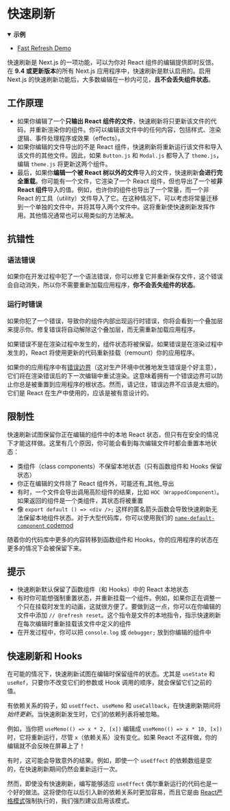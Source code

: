 # 快速刷新

<details open>
  <summary><b>示例</b></summary>
  <ul>
	<li><a href="https://github.com/vercel/next.js/tree/canary/examples/fast-refresh-demo">Fast Refresh Demo</a></li>
  </ul>
</details>

快速刷新是 Next.js 的一项功能，可以为你对 React 组件的编辑提供即时反馈。在 **9.4 或更新版本**的所有 Next.js 应用程序中，快速刷新是默认启用的。启用 Next.js 的快速刷新功能后，大多数编辑在一秒内可见，**且不会丢失组件状态**。

## 工作原理

- 如果你编辑了一个**只输出 React 组件的文件**，快速刷新将只更新该文件的代码，并重新渲染你的组件。你可以编辑该文件中的任何内容，包括样式、渲染逻辑、事件处理程序或效果（effects）。
- 如果你编辑的文件导出的不是 React 组件，快速刷新将重新运行该文件和导入该文件的其他文件。因此，如果 `Button.js` 和 `Modal.js` 都导入了 `theme.js`，编辑 `theme.js` 将更新这两个组件。
- 最后，如果你**编辑一个被 React 树以外的文件**导入的文件，快速刷新**会进行完全重载**。你可能有一个文件，它渲染了一个 React 组件，但也导出了一个被**非 React 组件**导入的值。例如，也许你的组件也导出了一个常量，而一个非 React 的工具（utility）文件导入了它。在这种情况下，可以考虑将常量迁移到一个单独的文件中，并将其导入两个文件中。这将重新使快速刷新发挥作用。其他情况通常也可以用类似的方法解决。

## 抗错性

### 语法错误

如果你在开发过程中犯了一个语法错误，你可以修复它并重新保存文件，这个错误会自动消失，所以你不需要重新加载应用程序，**你不会丢失组件的状态**。

### 运行时错误

如果你犯了一个错误，导致你的组件内部出现运行时错误，你将会看到一个叠加层来提示你。修复错误将自动解除这个叠加层，而无需重新加载应用程序。

如果错误不是在渲染过程中发生的，组件状态将被保留。如果错误是在渲染过程中发生的，React 将使用更新的代码重新挂载（remount）你的应用程序。

如果你的应用程序中有[错误边界](https://zh-hans.reactjs.org/docs/error-boundaries.html)（这对生产环境中优雅地发生错误是个好主意），它们将在渲染错误后的下一次编辑中重试渲染。这意味着拥有一个错误边界可以防止你总是被重置到应用程序的根状态。然而，请记住，错误边界不应该是太细的。它们是 React 在生产中使用的，应该是被有意设计的。

## 限制性

快速刷新试图保留你正在编辑的组件中的本地 React 状态，但只有在安全的情况下才能这样做。这里有几个原因，你可能会看到每次编辑文件时都会重置本地状态：

- 类组件（class components）不保留本地状态（只有函数组件和 Hooks 保留状态）
- 你正在编辑的文件除了 React 组件外，可能还有_其他_导出
- 有时，一个文件会导出调用高阶组件的结果，比如 `HOC（WrappedComponent）`。如果返回的组件是一个类组件，其状态将被重置
- 像 `export default () => <div />;` 这样的匿名箭头函数会导致快速刷新无法保留本地组件状态。对于大型代码库，你可以使用我们的 [`name-default-component` codemod](https://nextjs.org/docs/advanced-features/codemods#name-default-component)

随着你的代码库中更多的内容转移到函数组件和 Hooks，你的应用程序的状态在更多的情况下会被保留下来。

## 提示

- 快速刷新默认保留了函数组件（和 Hooks）中的 React 本地状态
- 有时你可能想强制重置状态，并重新挂载一个组件。例如，如果你正在调整一个只在挂载时发生的动画，这就很方便了。要做到这一点，你可以在你编辑的文件中添加 `// @refresh reset`。这个指令是文件的本地指令，指示快速刷新在每次编辑时重新挂载该文件中定义的组件
- 在开发过程中，你可以把 `console.log` 或 `debugger;` 放到你编辑的组件中

## 快速刷新和 Hooks

在可能的情况下，快速刷新试图在编辑时保留组件的状态。尤其是 `useState` 和 `useRef`，只要你不改变它们的参数或 Hook 调用的顺序，就会保留它们之前的值。

有依赖关系的钩子，如 `useEffect`、`useMemo` 和 `useCallback`，在快速刷新期间将*始终更新*。当快速刷新发生时，它们的依赖列表将被忽略。

例如，当你把 `useMemo(() => x * 2, [x])` 编辑成 `useMemo(() => x * 10, [x])` 时，它将重新运行，尽管 `x`（依赖关系）没有变化。如果 React 不这样做，你的编辑就不会反映在屏幕上了！

有时，这可能会导致意外的结果。例如，即使一个 `useEffect` 的依赖数组是空的，在快速刷新期间仍然会重新运行一次。

然而，即使没有快速刷新，编写能够适应 `useEffect` 偶尔重新运行的代码也是一个好的做法。这将使你在以后引入新的依赖关系时更加容易，而且它是由 [React严格模式](/docs/api-reference/next-config-js/react-strict-mode)强制执行的，我们强烈建议启用该模式。
